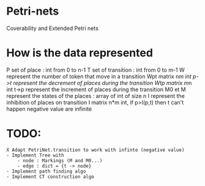 # Petri-nets
 Coverability and Extended Petri nets

# How is the data represented
P set of place : int from 0 to n-1
T set of transition : int from 0 to m-1
W represent the number of token that move in a transition
    Wpt matrix n*m int p->t represent the decrement of places during the transition
    Wtp matrix m*n int t->p represent the increment of places during the transition
M0 et M represent the states of the places : array of int of size n
I represent the inhibition of places on transition
    I matrix n*m int, if p>I(p,t) then t can't happen
    negative value are infinite

# TODO:
    X Adapt PetriNet.transition to work with infinte (negative value)
    - Implement Tree with
        - node : Markings (M and M0...)
        - edge : dict = {t -> node}          
    - Implement path finding algo
    - Implement CT construction algo